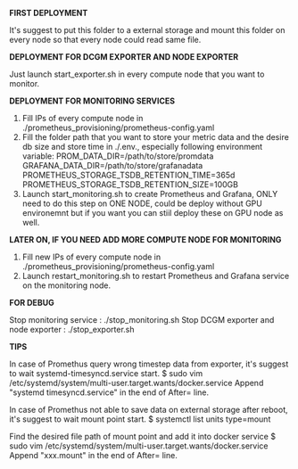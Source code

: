 **FIRST DEPLOYMENT**

It's suggest to put this folder to a external storage and mount this folder on every node so that every node could read same file.

**DEPLOYMENT FOR DCGM EXPORTER AND NODE EXPORTER**

Just launch start_exporter.sh in every compute node that you want to monitor.

**DEPLOYMENT FOR MONITORING SERVICES**

1. Fill IPs of every compute node in ./prometheus_provisioning/prometheus-config.yaml
2. Fill the folder path that you want to store your metric data and the desire db size and store time in ./.env., especially following environment variable:
   PROM_DATA_DIR=/path/to/store/promdata
   GRAFANA_DATA_DIR=/path/to/store/grafanadata
   PROMETHEUS_STORAGE_TSDB_RETENTION_TIME=365d
   PROMETHEUS_STORAGE_TSDB_RETENTION_SIZE=100GB
3. Launch start_monitoring.sh to create Prometheus and Grafana, ONLY need to do this step on ONE NODE, could be deploy without GPU environemnt but if you want you can stiil deploy these on GPU node as well.


**LATER ON, IF YOU NEED ADD MORE COMPUTE NODE FOR MONITORING**

1. Fill new IPs of every compute node in ./prometheus_provisioning/prometheus-config.yaml
2. Launch restart_monitoring.sh to restart Prometheus and Grafana service on the monitoring node.


**FOR DEBUG**

Stop monitoring service : ./stop_monitoring.sh
Stop DCGM exporter and node exporter : ./stop_exporter.sh


**TIPS**

In case of Promethus query wrong timestep data from exporter, it's suggest to wait systemd-timesyncd.service start.
$ sudo vim /etc/systemd/system/multi-user.target.wants/docker.service
Append "systemd timesyncd.service" in the end of After= line.

In case of Promethus not able to save data on external storage after reboot, it's suggest to wait mount point start.
$ systemctl list units type=mount

Find the desired file path of mount point and add it into docker service
$ sudo vim /etc/systemd/system/multi-user.target.wants/docker.service
Append "xxx.mount" in the end of After= line.

